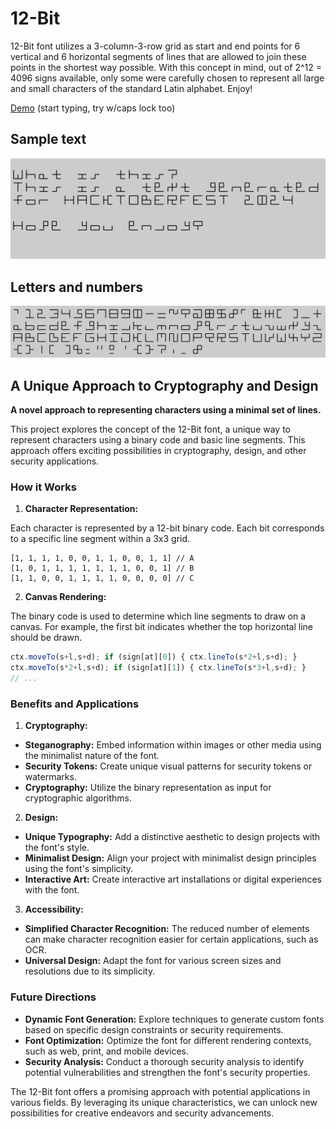 # 12-Bit
12-Bit font utilizes a 3-column-3-row grid as start and end points for 6 vertical and 6 horizontal segments of lines that are allowed to join these points in the shortest way possible. 
With this concept in mind, out of 2^12 = 4096 signs available, only some were carefully chosen to represent all large and small characters of the standard Latin alphabet. Enjoy!

[Demo](https://herbowicz.github.io/12/) (start typing, try w/caps lock too)

## Sample text
![sample text](image.png)

## Letters and numbers
![alt text](signs.png)

## A Unique Approach to Cryptography and Design

**A novel approach to representing characters using a minimal set of lines.**

This project explores the concept of the 12-Bit font, a unique way to represent characters using a binary code and basic line segments. This approach offers exciting possibilities in cryptography, design, and other security applications.

### How it Works

1. **Character Representation:**

Each character is represented by a 12-bit binary code. Each bit corresponds to a specific line segment within a 3x3 grid.

```
[1, 1, 1, 1, 0, 0, 1, 1, 0, 0, 1, 1] // A
[1, 0, 1, 1, 1, 1, 1, 1, 1, 0, 0, 1] // B
[1, 1, 0, 0, 1, 1, 1, 1, 0, 0, 0, 0] // C
```

2. **Canvas Rendering:**

The binary code is used to determine which line segments to draw on a canvas. For example, the first bit indicates whether the top horizontal line should be drawn.

```javascript
ctx.moveTo(s+l,s+d); if (sign[at][0]) { ctx.lineTo(s*2+l,s+d); } 
ctx.moveTo(s*2+l,s+d); if (sign[at][1]) { ctx.lineTo(s*3+l,s+d); }
// ...
```

### Benefits and Applications

1. **Cryptography:**

* **Steganography:** Embed information within images or other media using the minimalist nature of the font.
* **Security Tokens:** Create unique visual patterns for security tokens or watermarks.
* **Cryptography:** Utilize the binary representation as input for cryptographic algorithms.

2. **Design:**

* **Unique Typography:** Add a distinctive aesthetic to design projects with the font's style.
* **Minimalist Design:** Align your project with minimalist design principles using the font's simplicity.
* **Interactive Art:** Create interactive art installations or digital experiences with the font.

3. **Accessibility:**

* **Simplified Character Recognition:** The reduced number of elements can make character recognition easier for certain applications, such as OCR.
* **Universal Design:** Adapt the font for various screen sizes and resolutions due to its simplicity.

### Future Directions

* **Dynamic Font Generation:** Explore techniques to generate custom fonts based on specific design constraints or security requirements.
* **Font Optimization:** Optimize the font for different rendering contexts, such as web, print, and mobile devices.
* **Security Analysis:** Conduct a thorough security analysis to identify potential vulnerabilities and strengthen the font's security properties.

The 12-Bit font offers a promising approach with potential applications in various fields. By leveraging its unique characteristics, we can unlock new possibilities for creative endeavors and security advancements.
